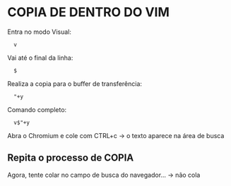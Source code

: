 # COPIA DE DENTRO DO VIM

Entra no modo Visual:
```
  v
```
Vai até o final da linha:
```
  $
```
Realiza a copia para o buffer de transferência:
```
  "+y
```
Comando completo:
```
  v$"+y
```

Abra o Chromium e cole com CTRL+c -> o texto aparece na área de busca

## Repita o processo de COPIA

Agora, tente colar no campo de busca do navegador... -> não cola


